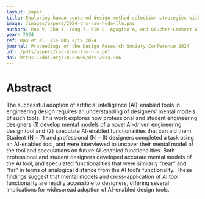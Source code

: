 ```yaml
---
layout: paper
title: Exploring human-centered design method selection strategies with large language models 
image: /images/papers/2024-drs-rao-hcdm-llm.png
authors: Rao V, Zhu Y, Yang T, Kim E, Agogino A, and Goucher-Lambert K.
year: 2024
ref: Rao et al. <i> DRS </i> 2024
journal: Proceedings of the Design Research Society Conference 2024
pdf: /pdfs/papers/rao-hcdm-llm-drs.pdf
doi: https://doi.org/10.21606/drs.2024.956
---
```



# Abstract
The successful adoption of artificial intelligence (AI)-enabled tools in engineering design requires an understanding of designers’ mental models of such tools. This work explores how professional and student engineering designers (1) develop mental models of a novel AI-driven engineering design tool and (2) speculate AI-enabled functionalities that can aid them. Student (N = 7) and professional (N = 8) designers completed a task using an AI-enabled tool, and were interviewed to uncover their mental model of the tool and speculations on future AI-enabled functionalities. Both professional
and student designers developed accurate mental models of the AI tool, and speculated functionalities that were similarly “near” and “far” in terms of analogical distance from the AI tool’s functionality. These findings suggest that mental models and cross-application of AI tool functionality are readily accessible to designers, offering several implications for widespread adoption of AI-enabled design tools.
